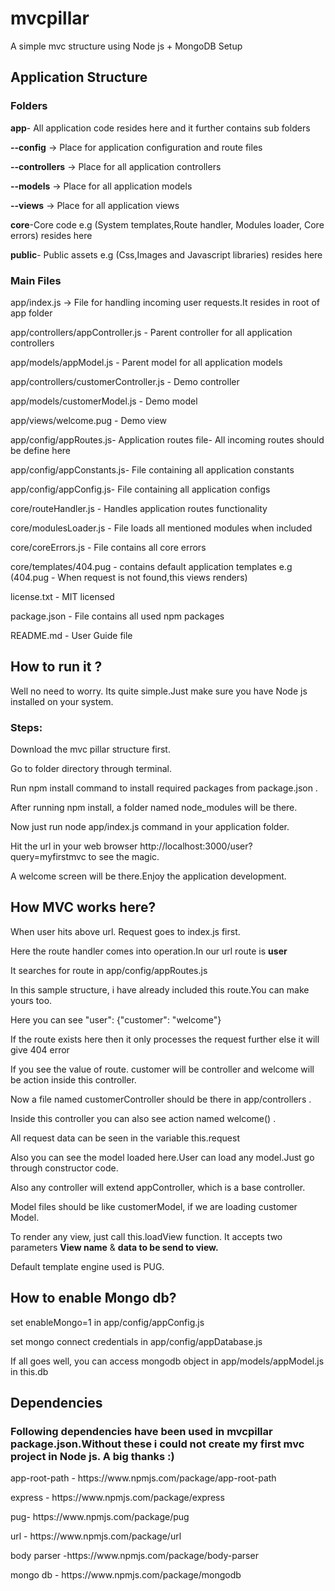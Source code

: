 # mvcpillar
A simple mvc structure using Node js + MongoDB Setup

<h2>Application Structure</h2>
<h3>Folders</h3>
<p><b>app</b>- All application code resides here and it further contains sub folders</p>
<p>
  <p><b>--config</b> -> Place for application configuration and route files</p>
  <p><b>--controllers</b> -> Place for all application controllers</p>
  <p><b>--models</b> -> Place for all application models</p>
  <p><b>--views</b> -> Place for all application views</p>
  </p>
<p><b>core</b>-Core code e.g (System templates,Route handler, Modules loader, Core errors) resides here</p>
<p><b>public</b>- Public assets e.g (Css,Images and Javascript libraries) resides here</p>

<h3>Main Files</h3>
<p>app/index.js -> File for handling incoming user requests.It resides in root of app folder</p>
<p>app/controllers/appController.js - Parent controller for all application controllers</p>
<p>app/models/appModel.js - Parent model for all application models</p>
<p>app/controllers/customerController.js - Demo controller</p>
<p>app/models/customerModel.js - Demo model</p>
<p>app/views/welcome.pug - Demo view</p>
<p>app/config/appRoutes.js- Application routes file- All incoming routes should be define here</p>
<p>app/config/appConstants.js- File containing all application constants</p>
<p>app/config/appConfig.js- File containing all application configs</p>
<p>core/routeHandler.js - Handles application routes functionality</p>
<p>core/modulesLoader.js - File loads all mentioned modules when included</p>
<p>core/coreErrors.js - File contains all core errors</p>
<p>core/templates/404.pug - contains default application templates e.g (404.pug - When request is not found,this views renders)</p>
<p>license.txt - MIT licensed</p>
<p>package.json - File contains all used npm packages</p>
<p>README.md - User Guide file</p>

<h2>How to run it ?</h2>
<p>Well no need to worry. Its quite simple.Just make sure you have Node js installed on your system.</p>
<h3>Steps:</h3>
<p>Download the mvc pillar structure first.</p>
<p>Go to folder directory through terminal.</p>
<p>Run npm install command to install required packages from package.json .</p>
<p>After running npm install, a folder named node_modules will be there.</p>
<p>Now just run node app/index.js command in your application folder. </p>
<p>Hit the url in your web browser http://localhost:3000/user?query=myfirstmvc to see the magic.<p>
<p>A welcome screen will be there.Enjoy the application development.</p>

<h2>How MVC works here?</h2>
<p>When user hits above url. Request goes to index.js first.</p>
<p>Here the route handler comes into operation.In our url route is <b>user</b></p>
<p>It searches for route in app/config/appRoutes.js</p>
<p>In this sample structure, i have already included this route.You can make yours too.</p>
<p>Here you can see "user": {"customer": "welcome"}</p>
<p>If the route exists here then it only processes the request further else it will give 404 error</p>
<p>If you see the value of route. customer will be controller and welcome will be action inside this controller.</p>
<p>Now a file named customerController should be there in app/controllers .</p>
<p>Inside this controller you can also see action named welcome() .</p>
<p>All request data can be seen in the variable this.request </p>
<p>Also you can see the model loaded here.User can load any model.Just go through constructor code.<p>
<p>Also any controller will extend appController, which is a base controller.</p>
<p>Model files should be like customerModel, if we are loading customer Model.</p>
<p>To render any view, just call this.loadView function. It accepts two parameters <b>View name</b> & <b>data to be send to view.</b> </p>
<p>Default template engine used is PUG.</p>

<h2>How to enable Mongo db?</h2>
<p>set enableMongo=1 in app/config/appConfig.js</p>
<p>set mongo connect credentials in app/config/appDatabase.js</p>
<p>If all goes well, you can access mongodb object in app/models/appModel.js in this.db</p>

<h2>Dependencies </h2>
<h3>Following dependencies have been used in mvcpillar package.json.Without these i could not create my first mvc project in Node js. A big thanks :) </h3>
<p>app-root-path - https://www.npmjs.com/package/app-root-path</p>
<p>express - https://www.npmjs.com/package/express </p>
<p>pug- https://www.npmjs.com/package/pug </p>
<p>url - https://www.npmjs.com/package/url </p>
<p>body parser -https://www.npmjs.com/package/body-parser</p>
<p>mongo db - https://www.npmjs.com/package/mongodb</p>

